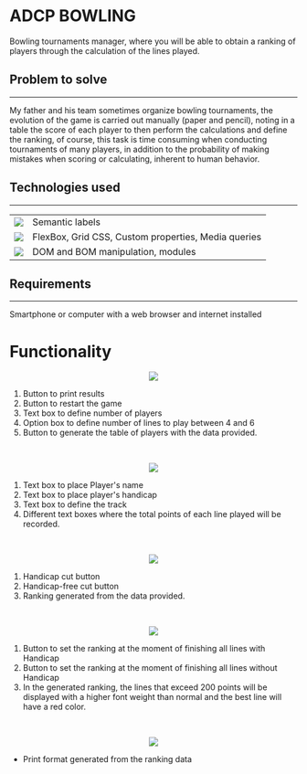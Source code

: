 # ADCP BOWLING

Bowling tournaments manager, where you will be able to obtain a ranking of players through the calculation of the lines played.

## Problem to solve 
---
My father and his team sometimes organize bowling tournaments, the evolution of the game is carried out manually (paper and pencil), noting in a table the score of each player to then perform the calculations and define the ranking, of course, this task is time consuming when conducting tournaments of many players, in addition to the probability of making mistakes when scoring or calculating, inherent to human behavior. 


## Technologies used
---
<p align="center">
  <table>
    <tr>
      <td><img src="https://img.shields.io/badge/html5%20-%23e34f26.svg?&style=for-the-badge&logo=html5&logoColor=white" /></td>
      <td>Semantic labels</td>
    </tr>
    <tr>
      <td><img src="https://img.shields.io/badge/CSS3-1572B6?&style=for-the-badge&logo=css3&logoColor=white" /></td>
      <td>FlexBox, Grid CSS, Custom properties, Media queries</td>
    </tr>
    <tr>
      <td><img src="https://img.shields.io/badge/JavaScript-F7DF1E?style=for-the-badge&logo=javascript&logoColor=black" /></td>
      <td>DOM and BOM manipulation, modules</td>
    </tr>
  </table>
</p>

## Requirements
---
Smartphone or computer with a web browser and internet installed

# Functionality

<p align="center">
  <img src="https://alejoprin.github.io/ADCPBowling/assets/readme1.png">
</p>

1. Button to print results
1. Button to restart the game
1. Text box to define number of players
1. Option box to define number of lines to play between 4 and 6
1. Button to generate the table of players with the data provided.

<br>

<p align="center">
  <img src="https://alejoprin.github.io/ADCPBowling/assets/readme2.png">
</p>

1. Text box to place Player's name
1. Text box to place player's handicap
1. Text box to define the track
1. Different text boxes where the total points of each line played will be recorded.

<br>

<p align="center">
  <img src="https://alejoprin.github.io/ADCPBowling/assets/readme3.png">
</p>

1. Handicap cut button
1. Handicap-free cut button
1. Ranking generated from the data provided.

<br>

<p align="center">
  <img src="https://alejoprin.github.io/ADCPBowling/assets/readme4.png">
</p>

1. Button to set the ranking at the moment of finishing all lines with Handicap
1. Button to set the ranking at the moment of finishing all lines without Handicap
1. In the generated ranking, the lines that exceed 200 points will be displayed with a higher font weight than normal and the best line will have a red color.

<br>

<p align="center">
  <img src="https://alejoprin.github.io/ADCPBowling/assets/readme5.png">
</p>

* Print format generated from the ranking data


